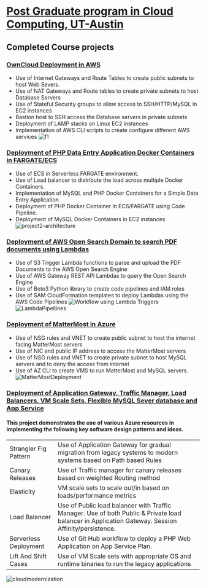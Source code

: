 # [Post Graduate program in Cloud Computing, UT-Austin](http://www.mccombs.utexas.edu/execed/for-individuals/certificates/great-learning/#d.en.30507)
##  Completed Course projects 

###  [OwnCloud Deployment in AWS](https://github.com/blue-hills/cloud-computing/tree/main/aws-owncloud-deployment)
* Use of Internet Gateways and Route Tables to create public subnets to host Web Severs.
* Use of NAT Gateways and Route tables to create private subnets to host Database Servers
* Use of Stateful Security groups to allow  access to SSH/HTTP/MySQL in EC2 instances
* Bastion host to SSH access the Database servers in private subnets
* Deployment of LAMP stacks on Linux EC2 instances
* Implementation of AWS CLI scripts to create configure different AWS services
![f1](https://github.com/blue-hills/cloud-computing/assets/50052802/3427920f-29d4-4de9-9713-5eeeaa2ab0d7)


### [Deployment of PHP Data Entry Application Docker Containers in FARGATE/ECS](https://github.com/blue-hills/cloud-computing/tree/main/aws-ecs-fargate-containers)

* Use of ECS in Serverless FARGATE environment.
* Use of Load balancer to distribute the load across multiple Docker Containers.
* Implementation of MySQL and PHP Docker Containers for a Simple Data Entry Application
* Deployment of PHP Docker Container in ECS/FARGATE using Code Pipeline.
* Deployment of MySQL Docker Containers in EC2 instances
![project2-architecture](https://github.com/blue-hills/cloud-computing/assets/50052802/a0562d93-32f9-41ec-a147-fea39bc1c51b)


### [Deployment of AWS Open Search Domain to search PDF documents using Lambdas](https://github.com/blue-hills/cloud-computing/tree/main/aws-opensearch-lambdas)
* Use of S3 Trigger Lambda functions to parse and upload the PDF Documents to the AWS Open Search Engine 
* Use of AWS Gateway REST API Lambdas to query the Open Search Engine
* Use of Boto3 Python library to create code pipelines and IAM roles 
* Use of SAM CloudFormation templates to deploy Lambdas using the AWS Code Pipelines
![Workflow using Lambda Triggers](https://github.com/blue-hills/cloud-computing/assets/50052802/b9a2f250-c0d4-42bb-8d3b-2376177d6dcc)
![LambdaPipellines](https://github.com/blue-hills/cloud-computing/assets/50052802/01051443-4382-40fe-bad0-8673b44dd99b)

  
###  [Deployment of MatterMost in Azure](https://github.com/blue-hills/cloud-computing/tree/main/az-mattermost-deployment)
* Use of NSG rules and VNET to create public subnet to host the internet facing MatterMost servers
* Use of NIC and public IP address to access the MatterMost servers 
* Use of NSG rules and VNET to create private subnet to host MySQL servers and to deny the access from internet
* Use of AZ CLI to create VMS to run MatterMost and MySQL servers.
  ![MatterMostDeployment](https://github.com/blue-hills/cloud-computing/assets/50052802/5abc3e45-82ba-4a88-bf6b-50e3dc4967b3)

### [Deployment of Application Gateway, Traffic Manager, Load Balancers, VM Scale Sets, Flexible MySQL Sever database and App Service](https://github.com/blue-hills/cloud-computing/tree/main/az-appgw-tm-vmss-loadbal-appsvc)

#### This project demonstrates the use of various Azure resources in implementing the following key software design patterns and ideas.

|   |   |
|---|---|
|Strangler Fig Pattern |Use of Application Gateway for gradual migration from legacy systems to modern systems based on Path based Rules|
|Canary Releases|Use of Traffic manager for canary releases based on weighted Routing method|
|Elasticity|VM scale sets to scale out/in based on loads/performance metrics|
|Load Balancer|Use of Public load balancer with Traffic Manager. Use of both Public & Private load balancer in Application Gateway. Session Affinity/persistence.|
|Serverless Deployment|Use of Git Hub workflow to deploy a PHP Web Application on App Service Plan.|
|Lift And Shift Cases|Use of VM Scale sets with appropriate OS and runtime binaries to run the legacy applications|

![cloudmodernization](https://github.com/blue-hills/cloud-computing/assets/50052802/3f71e8c6-3593-4769-a594-37b41ee012e1)
